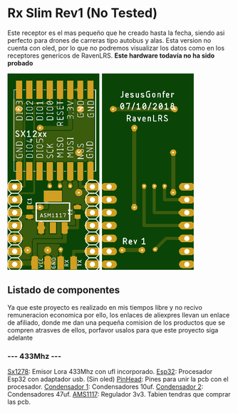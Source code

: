 # Rx Slim Rev1 (No Tested)

Este receptor es el mas pequeño que he creado hasta la fecha, siendo asi perfecto para drones de carreras tipo autobus y alas.
Esta version no cuenta con oled, por lo que no podremos visualizar los datos como en los receptores genericos de RavenLRS.
**Este hardware todavía no ha sido probado**

![](images/RX_slim_top.png)
![](images/RX_slim_bot.png)


## Listado de componentes
Ya que este proyecto es realizado en mis tiempos libre y no recivo remuneracion economica por ello, los enlaces de aliexpres llevan un enlace de afiliado, donde me dan una pequeña comision de los productos que se compren atrasves de ellos, porfavor usalos para que este proyecto siga adelante
 ### --- 433Mhz ---
 [Sx1278](https://github.com/user/repo/blob/branch/other_file.md): Emisor Lora 433Mhz con ufl incorporado.
 [Esp32](https://github.com/user/repo/blob/branch/other_file.md): Procesador Esp32 con adaptador usb. (Sin oled)
 [PinHead](https://github.com/user/repo/blob/branch/other_file.md): Pines para unir la pcb con el procesador.
 [Condensador 1](https://github.com/user/repo/blob/branch/other_file.md): Condensadores 10uf.
 [Condensador 2](https://github.com/user/repo/blob/branch/other_file.md): Condensadores 47uf.
 [AMS1117](https://github.com/user/repo/blob/branch/other_file.md): Regulador 3v3.
 Tabien tendras que comprar las pcb.

